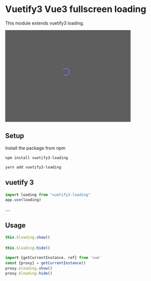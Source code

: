 # Vuetify3 Vue3 fullscreen loading

This module extends vuetify3 loading.

![Demo](images/img.png?raw=true)

## Setup

Install the package from npm

```npm
npm install vuetify3-loading
```

```npm
yarn add vuetify3-loading
```


## vuetify 3

```javascript
import loading from "vuetify3-loading"
app.use(loading)
```
....

## Usage

```js
this.$loading.show()

this.$loading.hide()
```

```js
import {getCurrentInstance, ref} from 'vue'
const {proxy} = getCurrentInstance()
proxy.$loading.show()
proxy.$loading.hide()
```
